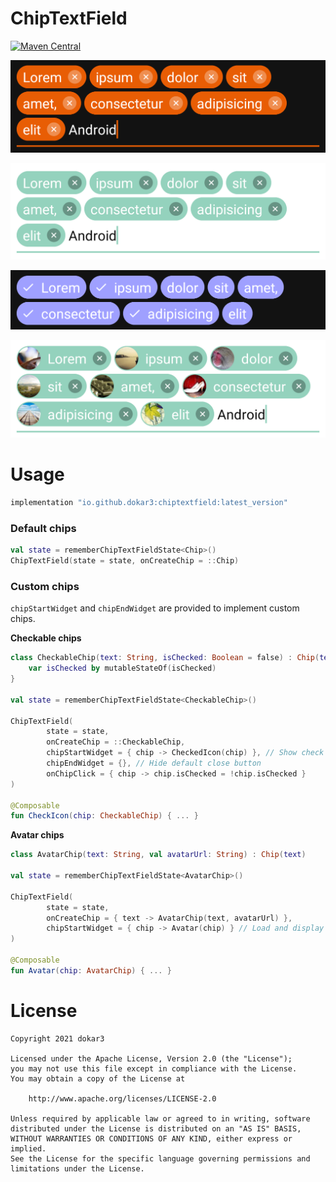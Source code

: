 # ChipTextField

[![Maven Central](https://maven-badges.herokuapp.com/maven-central/io.github.dokar3/chiptextfield/badge.svg)](https://maven-badges.herokuapp.com/maven-central/io.github.dokar3/chiptextfield)

![](/images/screenshot_dark.png)


![](/images/screenshot_light.png)

![](/images/screenshot_checkable.png)

![](/images/screenshot_avatar.png)



# Usage

```groovy
implementation "io.github.dokar3:chiptextfield:latest_version"
```

### Default chips

```kotlin
val state = rememberChipTextFieldState<Chip>()
ChipTextField(state = state, onCreateChip = ::Chip)
```

### Custom chips

`chipStartWidget` and `chipEndWidget` are provided to implement custom chips.

**Checkable chips**

```kotlin
class CheckableChip(text: String, isChecked: Boolean = false) : Chip(text) {
    var isChecked by mutableStateOf(isChecked)
}

val state = rememberChipTextFieldState<CheckableChip>()

ChipTextField(
        state = state,
        onCreateChip = ::CheckableChip,
        chipStartWidget = { chip -> CheckedIcon(chip) }, // Show check icon if checked
        chipEndWidget = {}, // Hide default close button
        onChipClick = { chip -> chip.isChecked = !chip.isChecked }
)

@Composable
fun CheckIcon(chip: CheckableChip) { ... }
```

**Avatar chips**

```kotlin
class AvatarChip(text: String, val avatarUrl: String) : Chip(text)

val state = rememberChipTextFieldState<AvatarChip>()

ChipTextField(
        state = state,
        onCreateChip = { text -> AvatarChip(text, avatarUrl) },
        chipStartWidget = { chip -> Avatar(chip) } // Load and display avatar
)

@Composable
fun Avatar(chip: AvatarChip) { ... }
```



# License

```
Copyright 2021 dokar3

Licensed under the Apache License, Version 2.0 (the "License");
you may not use this file except in compliance with the License.
You may obtain a copy of the License at

    http://www.apache.org/licenses/LICENSE-2.0

Unless required by applicable law or agreed to in writing, software
distributed under the License is distributed on an "AS IS" BASIS,
WITHOUT WARRANTIES OR CONDITIONS OF ANY KIND, either express or implied.
See the License for the specific language governing permissions and
limitations under the License.
```